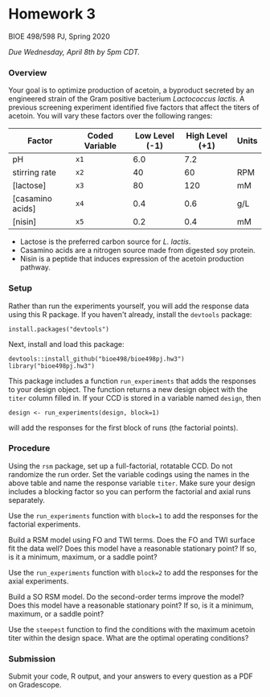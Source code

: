 # Homework 3
BIOE 498/598 PJ, Spring 2020

*Due Wednesday, April 8th by 5pm CDT.*

### Overview

Your goal is to optimize production of acetoin, a byproduct secreted by an
engineered strain of the Gram
positive bacterium *Lactococcus lactis*. A previous screening experiment
identified five factors that affect the titers of acetoin. You will vary these
factors over the following ranges:

Factor | Coded Variable | Low Level (-1) | High Level (+1) | Units
-------|----------------|----------------|-----------------|------
pH  | `x1`   |  6.0 |  7.2 |
stirring rate  | `x2`  | 40  | 60  | RPM
[lactose]  | `x3` | 80  | 120  | mM
[casamino acids]  |  `x4` | 0.4  | 0.6  | g/L
[nisin]  | `x5`  | 0.2  | 0.4  | mM

 * Lactose is the preferred carbon source for *L. lactis*.
 * Casamino acids are a nitrogen source made from digested soy protein.
 * Nisin is a peptide that induces expression of the acetoin production pathway.

### Setup

Rather than run the experiments yourself, you will add the response data
using this R package. If you haven't already, install the `devtools` package:

```{r}
install.packages("devtools")
```

Next, install and load this package:

```{r}
devtools::install_github("bioe498/bioe498pj.hw3")
library("bioe498pj.hw3")
```

This package includes a function `run_experiments` that adds the responses
to your design object. The function returns a new design object with the
`titer` column filled in. If your CCD is stored in a variable named `design`, then
```{r}
design <- run_experiments(design, block=1)
```
will add the responses for the first block of runs (the factorial points).

### Procedure

Using the `rsm` package, set up a full-factorial, rotatable CCD.
Do not randomize the run order. Set the variable codings using the names in
the above table and name the response variable `titer`. Make sure your
design includes a blocking factor so you can perform the factorial and axial
runs separately.

Use the `run_experiments` function with `block=1` to add the responses for the
factorial experiments.

Build a RSM model using FO and TWI terms. Does the FO and TWI surface fit the
data well? Does this model have a reasonable stationary point? If so, is it
a minimum, maximum, or a saddle point?

Use the `run_experiments` function with `block=2` to add the responses for the
axial experiments.

Build a SO RSM model. Do the second-order terms improve the model?
Does this model have a reasonable stationary point? If so, is it
a minimum, maximum, or a saddle point?

Use the `steepest` function to find the conditions with the maximum acetoin titer
within the design space. What are the optimal operating conditions?

### Submission

Submit your code, R output, and your answers to every question as a PDF on Gradescope.
